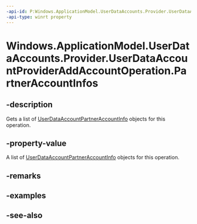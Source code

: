 ----api-id: P:Windows.ApplicationModel.UserDataAccounts.Provider.UserDataAccountProviderAddAccountOperation.PartnerAccountInfos
-api-type: winrt property
---<!-- Property syntaxpublic Windows.Foundation.Collections.IVectorView<Windows.ApplicationModel.UserDataAccounts.Provider.UserDataAccountPartnerAccountInfo> PartnerAccountInfos { get; }--># Windows.ApplicationModel.UserDataAccounts.Provider.UserDataAccountProviderAddAccountOperation.PartnerAccountInfos## -descriptionGets a list of [UserDataAccountPartnerAccountInfo](userdataaccountpartneraccountinfo.md) objects for this operation.## -property-valueA list of [UserDataAccountPartnerAccountInfo](userdataaccountpartneraccountinfo.md) objects for this operation.## -remarks## -examples## -see-also